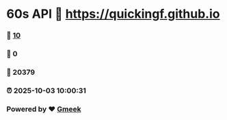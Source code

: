 # 60s API :link: https://quickingf.github.io 
### :page_facing_up: [10](https://quickingf.github.io/tag.html) 
### :speech_balloon: 0 
### :hibiscus: 20379 
### :alarm_clock: 2025-10-03 10:00:31 
### Powered by :heart: [Gmeek](https://github.com/Meekdai/Gmeek)
